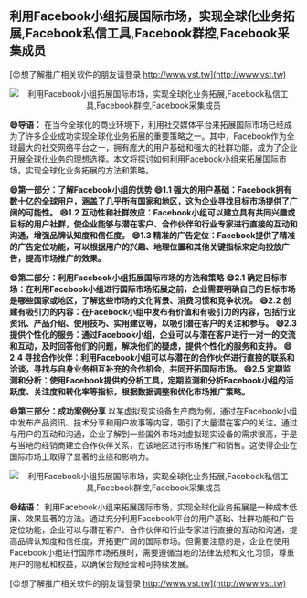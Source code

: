 ## **利用Facebook小组拓展国际市场，实现全球化业务拓展,Facebook私信工具,Facebook群控,Facebook采集成员**

[😍想了解推广相关软件的朋友请登录 http://www.vst.tw](http://www.vst.tw)

 <center><img src="https://vst.tw/MP4/tuiguang/png/3.png" alt="利用Facebook小组拓展国际市场，实现全球化业务拓展,Facebook私信工具,Facebook群控,Facebook采集成员"></center>

**😄导语：**
在当今全球化的商业环境下，利用社交媒体平台来拓展国际市场已经成为了许多企业成功实现全球化业务拓展的重要策略之一。其中，Facebook作为全球最大的社交网络平台之一，拥有庞大的用户基础和强大的社群功能，成为了企业开展全球化业务的理想选择。本文将探讨如何利用Facebook小组来拓展国际市场，实现全球化业务拓展的方法和策略。

**😄第一部分：了解Facebook小组的优势**
**😄1.1 强大的用户基础：Facebook拥有数十亿的全球用户，涵盖了几乎所有国家和地区，这为企业寻找目标市场提供了广阔的可能性。**
**😄1.2 互动性和社群效应：Facebook小组可以建立具有共同兴趣或目标的用户社群，使企业能够与潜在客户、合作伙伴和行业专家进行直接的互动和沟通，增强品牌认知度和信任度。**
**😄1.3 精准的广告定位：Facebook提供了精准的广告定位功能，可以根据用户的兴趣、地理位置和其他关键指标来定向投放广告，提高市场推广的效果。**

**😄第二部分：利用Facebook小组拓展国际市场的方法和策略**
**😄2.1 确定目标市场：在利用Facebook小组进行国际市场拓展之前，企业需要明确自己的目标市场是哪些国家或地区，了解这些市场的文化背景、消费习惯和竞争状况。**
**😄2.2 创建有吸引力的内容：在Facebook小组中发布有价值和有吸引力的内容，包括行业资讯、产品介绍、使用技巧、实用建议等，以吸引潜在客户的关注和参与。**
**😄2.3 提供个性化的服务：通过Facebook小组，企业可以与潜在客户进行一对一的交流和互动，及时回答他们的问题，解决他们的疑虑，提供个性化的服务和支持。**
**😄2.4 寻找合作伙伴：利用Facebook小组可以与潜在的合作伙伴进行直接的联系和洽谈，寻找与自身业务相互补充的合作机会，共同开拓国际市场。**
**😄2.5 定期监测和分析：使用Facebook提供的分析工具，定期监测和分析Facebook小组的活跃度、关注度和转化率等指标，根据数据调整和优化市场推广策略。**

**😄第三部分：成功案例分享**
以某虚拟现实设备生产商为例，通过在Facebook小组中发布产品资讯、技术分享和用户故事等内容，吸引了大量潜在客户的关注。通过与用户的互动和沟通，企业了解到一些国外市场对虚拟现实设备的需求很高，于是与当地的经销商建立合作伙伴关系，在该地区进行市场推广和销售。这使得企业在国际市场上取得了显著的业绩和影响力。

 <center><img src="https://vst.tw/MP4/tuiguang/png/6.png" alt="利用Facebook小组拓展国际市场，实现全球化业务拓展,Facebook私信工具,Facebook群控,Facebook采集成员"></center>

**😄结语：**
利用Facebook小组来拓展国际市场，实现全球化业务拓展是一种成本低廉、效果显著的方法。通过充分利用Facebook平台的用户基础、社群功能和广告定位功能，企业可以与潜在客户、合作伙伴和行业专家进行直接的互动和沟通，提高品牌认知度和信任度，开拓更广阔的国际市场。但需要注意的是，企业在使用Facebook小组进行国际市场拓展时，需要遵循当地的法律法规和文化习惯，尊重用户的隐私和权益，以确保合规经营和可持续发展。

[😍想了解推广相关软件的朋友请登录 http://www.vst.tw](http://www.vst.tw)



